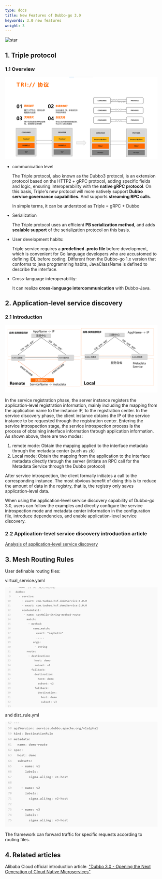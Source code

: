 ```yaml
---
type: docs
title: New Features of Dubbo-go 3.0
keywords: 3.0 new features
weight: 3
---
```


![star](https://shields.io/github/stars/apache/dubbo-go?style=dark)

## 1. Triple protocol

### 1.1 Overview

![](/imgs/docs3-v2/golang-sdk/concept/more/3.0_feature/tri.png)

- communication level

  The Triple protocol, also known as the Dubbo3 protocol, is an extension protocol based on the HTTP2 + gRPC protocol, adding specific fields and logic, ensuring interoperability with the **native gRPC protocol**. On this basis, Triple's new protocol will more natively support **Dubbo service governance capabilities**. And supports **streaming RPC calls**.

  In simple terms, it can be understood as Triple = gRPC + Dubbo

- Serialization

  The Triple protocol uses an efficient **PB serialization method**, and adds **scalable support** of the serialization protocol on this basis.

- User development habits:

  Triple service requires a **predefined .proto file** before development, which is convenient for Go language developers who are accustomed to defining IDL before coding. Different from the Dubbo-go 1.x version that conforms to java programming habits, JavaClassName is defined to describe the interface.

- Cross-language interoperability:

  It can realize **cross-language intercommunication** with Dubbo-Java.


## 2. Application-level service discovery

### 2.1 Introduction

![](/imgs/docs3-v2/golang-sdk/concept/more/3.0_feature/disc.png)

In the service registration phase, the server instance registers the application-level registration information, mainly including the mapping from the application name to the instance IP, to the registration center. In the service discovery phase, the client instance obtains the IP of the service instance to be requested through the registration center. Entering the service introspection stage, the service introspection process is the process of obtaining interface information through application information. As shown above, there are two modes:

1. remote mode: Obtain the mapping applied to the interface metadata through the metadata center (such as zk)
2. Local mode: Obtain the mapping from the application to the interface metadata directly through the server (initiate an RPC call for the Metadata Service through the Dubbo protocol)

After service introspection, the client formally initiates a call to the corresponding instance. The most obvious benefit of doing this is to reduce the amount of data in the registry, that is, the registry only saves application-level data.

When using the application-level service discovery capability of Dubbo-go 3.0, users can follow the examples and directly configure the service introspection mode and metadata center information in the configuration file, introduce dependencies, and enable application-level service discovery.

### 2.2 Application-level service discovery introduction article

[Analysis of application-level service discovery](https://baijiahao.baidu.com/s?id=1669266413887039723&wfr=spider&for=pc)

## 3. Mesh Routing Rules

User definable routing files:

virtual_service.yaml

![](/imgs/docs3-v2/golang-sdk/concept/more/3.0_feature/virtual_service.png)

and dist_rule.yml

![](/imgs/docs3-v2/golang-sdk/concept/more/3.0_feature/dest_rule.png)

The framework can forward traffic for specific requests according to routing files.

## 4. Related articles

Alibaba Cloud official introduction article: ["Dubbo 3.0 - Opening the Next Generation of Cloud Native Microservices"](https://developer.aliyun.com/article/770964?utm_content=g_1000175535)